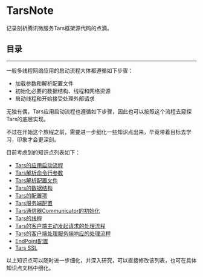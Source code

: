 # TarsNote

记录剖析腾讯微服务Tars框架源代码的点滴。

## 目录
---------------

一般多线程网络应用的启动流程大体都遵循如下步骤：

- 加载参数和解析配置文件
- 初始化必要的数据结构、线程和网络资源
- 启动线程和开始接受处理外部请求

无独有偶，Tars应用启动流程也遵循如下步骤，因此也可以按照这个流程去窥探Tars的底层实现。

不过在开始这个旅程之前，需要进一步细化一些知识点出来，毕竟带着目标去学习，印象才会更深刻。

目前考虑到的知识点列表如下：

- [Tars的应用启动流程](application_startup.md)
- [Tars解析命令行参数](argument_parser.md)
- [Tars解析配置文件](configure_file_parser.md)
- [Tars的数据结构](struct_definition.md)
- [Tars的配置项](configure_option.md)
- [Tars服务端配置](server_side_configuration.md)
- [Tars通信器Communicator的初始化](communicator_initialize.md)
- [Tars的线程](threads.md)
- [Tars的客户端主动发起请求的处理流程](client_request_flow.md)
- [Tars的客户端处理服务端响应的处理流程](client_response_flow.md)
- [EndPoint配置](endpoint_configuration.md)
- [Tars SSL](tars_ssl.md)

以上知识点可以随时进一步细化，并深入研究，可以直接修改该列表，也可在具体知识点文档中细化。